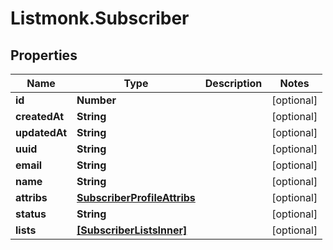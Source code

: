 # Listmonk.Subscriber

## Properties

Name | Type | Description | Notes
------------ | ------------- | ------------- | -------------
**id** | **Number** |  | [optional] 
**createdAt** | **String** |  | [optional] 
**updatedAt** | **String** |  | [optional] 
**uuid** | **String** |  | [optional] 
**email** | **String** |  | [optional] 
**name** | **String** |  | [optional] 
**attribs** | [**SubscriberProfileAttribs**](SubscriberProfileAttribs.md) |  | [optional] 
**status** | **String** |  | [optional] 
**lists** | [**[SubscriberListsInner]**](SubscriberListsInner.md) |  | [optional] 


